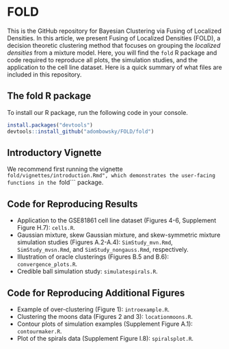# FOLD
This is the GitHub repository for Bayesian Clustering via Fusing of Localized Densities. In this article, we present Fusing of Localized Densities (FOLD), a decision theoretic clustering method that focuses on grouping the _localized densities_ from a mixture model. Here, you will find the ```fold``` R package and code required to reproduce all plots, the simulation studies, and the application to the cell line dataset. Here is a quick summary of what files are included in this repository.

## The fold R package
To install our R package, run the following code in your console.
```r
install.packages("devtools")
devtools::install_github("adombowsky/FOLD/fold")
```

## Introductory Vignette
We recommend first running the vignette ```fold/vignettes/introduction.Rmd", which demonstrates the user-facing functions in the ```fold``` package.

## Code for Reproducing Results
* Application to the GSE81861 cell line dataset (Figures 4-6, Supplement Figure H.7): ```cells.R```.
* Gaussian mixture, skew Gaussian mixture, and skew-symmetric mixture simulation studies (Figures A.2-A.4): ```SimStudy_mvn.Rmd```, ```SimStudy_mvsn.Rmd```, and ```SimStudy_nongauss.Rmd```, respectively.
* Illustration of oracle clusterings (Figures B.5 and B.6): ```convergence_plots.R```.
* Credible ball simulation study: ```simulatespirals.R```. 

## Code for Reproducing Additional Figures
* Example of over-clustering (Figure 1): ```introexample.R```.
* Clustering the moons data (Figures 2 and 3): ```locationmoons.R```.
* Contour plots of simulation examples (Supplement Figure A.1): ```contourmaker.R```.
* Plot of the spirals data (Supplement Figure I.8): ```spiralsplot.R```.
